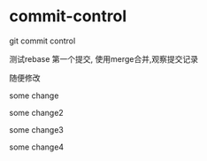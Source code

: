 # commit-control
git commit control

测试rebase 第一个提交, 使用merge合并,观察提交记录

随便修改

some change

some change2

some change3

some change4
